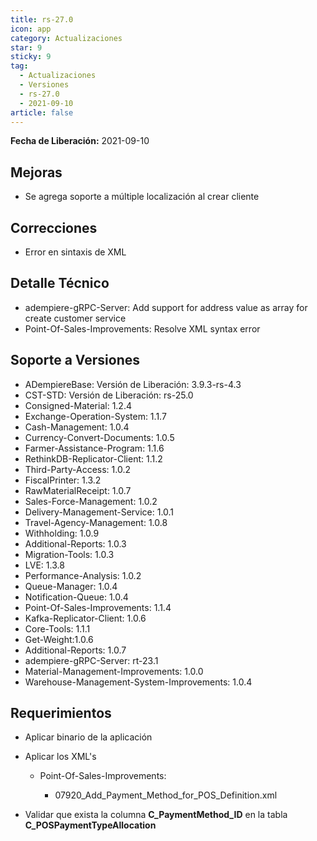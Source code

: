 ```yaml
---
title: rs-27.0
icon: app
category: Actualizaciones
star: 9
sticky: 9
tag:
  - Actualizaciones
  - Versiones
  - rs-27.0
  - 2021-09-10
article: false
---
```


**Fecha de Liberación:** 2021-09-10

## Mejoras

- Se agrega soporte a múltiple localización al crear cliente

## Correcciones

- Error en sintaxis de XML

## Detalle Técnico

- adempiere-gRPC-Server: Add support for address value as array for create customer service
- Point-Of-Sales-Improvements: Resolve XML syntax error

## Soporte a Versiones

- ADempiereBase: Versión de Liberación: 3.9.3-rs-4.3
- CST-STD: Versión de Liberación: rs-25.0
- Consigned-Material: 1.2.4
- Exchange-Operation-System: 1.1.7
- Cash-Management: 1.0.4
- Currency-Convert-Documents: 1.0.5
- Farmer-Assistance-Program: 1.1.6
- RethinkDB-Replicator-Client: 1.1.2
- Third-Party-Access: 1.0.2
- FiscalPrinter: 1.3.2
- RawMaterialReceipt: 1.0.7
- Sales-Force-Management: 1.0.2
- Delivery-Management-Service: 1.0.1
- Travel-Agency-Management: 1.0.8
- Withholding: 1.0.9
- Additional-Reports: 1.0.3
- Migration-Tools: 1.0.3
- LVE: 1.3.8
- Performance-Analysis: 1.0.2
- Queue-Manager: 1.0.4
- Notification-Queue: 1.0.4
- Point-Of-Sales-Improvements: 1.1.4
- Kafka-Replicator-Client: 1.0.6
- Core-Tools: 1.1.1
- Get-Weight:1.0.6
- Additional-Reports: 1.0.7
- adempiere-gRPC-Server: rt-23.1
- Material-Management-Improvements: 1.0.0
- Warehouse-Management-System-Improvements: 1.0.4

## Requerimientos

- Aplicar binario de la aplicación

- Aplicar los XML's

  - Point-Of-Sales-Improvements:

    - 07920_Add_Payment_Method_for_POS_Definition.xml

- Validar que exista la columna **C_PaymentMethod_ID** en la tabla **C_POSPaymentTypeAllocation**
